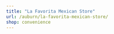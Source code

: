 ```yaml
---
title: "La Favorita Mexican Store"
url: /auburn/la-favorita-mexican-store/
shop: convenience
---
```

